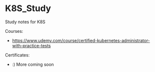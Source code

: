 # K8S_Study
Study notes for K8S

Courses:
- https://www.udemy.com/course/certified-kubernetes-administrator-with-practice-tests

Certificates:
- :) More coming soon